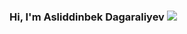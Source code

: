 ### Hi, I'm Asliddinbek Dagaraliyev <img src="https://media.giphy.com/media/hyRJCFzcasrR4ia7z/giphy.gif" widht="10px">

